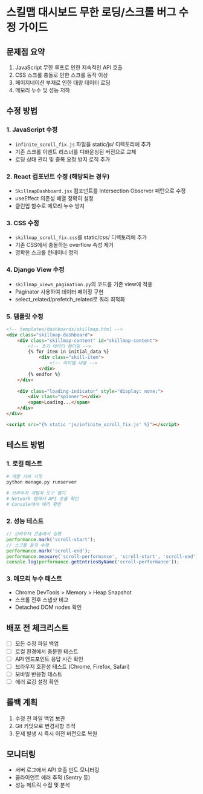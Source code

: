 # 스킬맵 대시보드 무한 로딩/스크롤 버그 수정 가이드

## 문제점 요약
1. JavaScript 무한 루프로 인한 지속적인 API 호출
2. CSS 스크롤 충돌로 인한 스크롤 동작 이상
3. 페이지네이션 부재로 인한 대량 데이터 로딩
4. 메모리 누수 및 성능 저하

## 수정 방법

### 1. JavaScript 수정
- `infinite_scroll_fix.js` 파일을 static/js/ 디렉토리에 추가
- 기존 스크롤 이벤트 리스너를 디바운싱된 버전으로 교체
- 로딩 상태 관리 및 중복 요청 방지 로직 추가

### 2. React 컴포넌트 수정 (해당되는 경우)
- `SkillmapDashboard.jsx` 컴포넌트를 Intersection Observer 패턴으로 수정
- useEffect 의존성 배열 정확히 설정
- 클린업 함수로 메모리 누수 방지

### 3. CSS 수정
- `skillmap_scroll_fix.css`를 static/css/ 디렉토리에 추가
- 기존 CSS에서 충돌하는 overflow 속성 제거
- 명확한 스크롤 컨테이너 정의

### 4. Django View 수정
- `skillmap_views_pagination.py`의 코드를 기존 view에 적용
- Paginator 사용하여 데이터 페이징 구현
- select_related/prefetch_related로 쿼리 최적화

### 5. 템플릿 수정
```html
<!-- templates/dashboards/skillmap.html -->
<div class="skillmap-dashboard">
    <div class="skillmap-content" id="skillmap-content">
        <!-- 초기 데이터 렌더링 -->
        {% for item in initial_data %}
            <div class="skill-item">
                <!-- 아이템 내용 -->
            </div>
        {% endfor %}
    </div>
    
    <div class="loading-indicator" style="display: none;">
        <div class="spinner"></div>
        <span>Loading...</span>
    </div>
</div>

<script src="{% static 'js/infinite_scroll_fix.js' %}"></script>
```

## 테스트 방법

### 1. 로컬 테스트
```bash
# 개발 서버 시작
python manage.py runserver

# 브라우저 개발자 도구 열기
# Network 탭에서 API 호출 확인
# Console에서 에러 확인
```

### 2. 성능 테스트
```javascript
// 브라우저 콘솔에서 실행
performance.mark('scroll-start');
// 스크롤 동작 수행
performance.mark('scroll-end');
performance.measure('scroll-performance', 'scroll-start', 'scroll-end');
console.log(performance.getEntriesByName('scroll-performance'));
```

### 3. 메모리 누수 테스트
- Chrome DevTools > Memory > Heap Snapshot
- 스크롤 전후 스냅샷 비교
- Detached DOM nodes 확인

## 배포 전 체크리스트
- [ ] 모든 수정 파일 백업
- [ ] 로컬 환경에서 충분한 테스트
- [ ] API 엔드포인트 응답 시간 확인
- [ ] 브라우저 호환성 테스트 (Chrome, Firefox, Safari)
- [ ] 모바일 반응형 테스트
- [ ] 에러 로깅 설정 확인

## 롤백 계획
1. 수정 전 파일 백업 보관
2. Git 커밋으로 변경사항 추적
3. 문제 발생 시 즉시 이전 버전으로 복원

## 모니터링
- 서버 로그에서 API 호출 빈도 모니터링
- 클라이언트 에러 추적 (Sentry 등)
- 성능 메트릭 수집 및 분석
